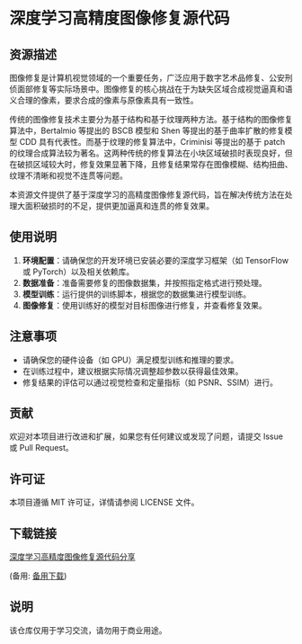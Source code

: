 # 深度学习高精度图像修复源代码

## 资源描述

图像修复是计算机视觉领域的一个重要任务，广泛应用于数字艺术品修复、公安刑侦面部修复等实际场景中。图像修复的核心挑战在于为缺失区域合成视觉逼真和语义合理的像素，要求合成的像素与原像素具有一致性。

传统的图像修复技术主要分为基于结构和基于纹理两种方法。基于结构的图像修复算法中，Bertalmio 等提出的 BSCB 模型和 Shen 等提出的基于曲率扩散的修复模型 CDD 具有代表性。而基于纹理的修复算法中，Criminisi 等提出的基于 patch 的纹理合成算法较为著名。这两种传统的修复算法在小块区域破损时表现良好，但在破损区域较大时，修复效果显著下降，且修复结果常存在图像模糊、结构扭曲、纹理不清晰和视觉不连贯等问题。

本资源文件提供了基于深度学习的高精度图像修复源代码，旨在解决传统方法在处理大面积破损时的不足，提供更加逼真和连贯的修复效果。

## 使用说明

1. **环境配置**：请确保您的开发环境已安装必要的深度学习框架（如 TensorFlow 或 PyTorch）以及相关依赖库。
2. **数据准备**：准备需要修复的图像数据集，并按照指定格式进行预处理。
3. **模型训练**：运行提供的训练脚本，根据您的数据集进行模型训练。
4. **图像修复**：使用训练好的模型对目标图像进行修复，并查看修复效果。

## 注意事项

- 请确保您的硬件设备（如 GPU）满足模型训练和推理的要求。
- 在训练过程中，建议根据实际情况调整超参数以获得最佳效果。
- 修复结果的评估可以通过视觉检查和定量指标（如 PSNR、SSIM）进行。

## 贡献

欢迎对本项目进行改进和扩展，如果您有任何建议或发现了问题，请提交 Issue 或 Pull Request。

## 许可证

本项目遵循 MIT 许可证，详情请参阅 LICENSE 文件。

## 下载链接
[深度学习高精度图像修复源代码分享](https://pan.quark.cn/s/9726828302f1) 

(备用: [备用下载](https://pan.baidu.com/s/1KWzX0j0r8oWYRxxEYxSXJQ?pwd=1234))

## 说明

该仓库仅用于学习交流，请勿用于商业用途。
